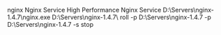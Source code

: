 nginx Nginx Service High Performance Nginx Service
D:\Servers\nginx-1.4.7\nginx.exe D:\Servers\nginx-1.4.7\ roll -p
D:\Servers\nginx-1.4.7 -p D:\Servers\nginx-1.4.7 -s stop

